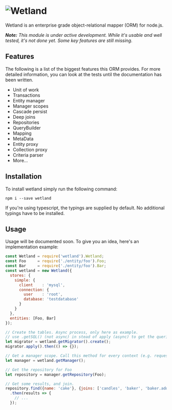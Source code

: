 # ![Wetland](https://cloud.githubusercontent.com/assets/67802/19189074/3c112d48-8c96-11e6-82e0-c64caca59e77.png)

Wetland is an enterprise grade object-relational mapper (ORM) for node.js.  

_**Note:** This module is under active development.
While it's usable and well tested, it's not done yet.
Some key features are still missing._

## Features
The following is a list of the biggest features this ORM provides.
For more detailed information, you can look at the tests until the documentation has been written.

* Unit of work
* Transactions
* Entity manager
* Manager scopes
* Cascade persist
* Deep joins
* Repositories
* QueryBuilder
* Mapping
* MetaData
* Entity proxy
* Collection proxy
* Criteria parser
* More...

## Installation
To install wetland simply run the following command:

`npm i --save wetland`

If you're using typescript, the typings are supplied by default. No additional typings have to be installed.

## Usage

Usage will be documented soon. To give you an idea, here's an implementation example:

```js
const Wetland = require('wetland').Wetland;
const Foo     = require('./entity/foo').Foo;
const Bar     = require('./entity/foo').Bar;
const wetland = new Wetland({
  stores: {
    simple: {
      client    : 'mysql',
      connection: {
        user    : 'root',
        database: 'testdatabase'
      }
    }
  },
  entities: [Foo, Bar]
});

// Create the tables. Async process, only here as example.
// use .getSQL() (not async) in stead of apply (async) to get the queries.
let migrator = wetland.getMigrator().create();
migrator.apply().then(() => {});

// Get a manager scope. Call this method for every context (e.g. requests).
let manager = wetland.getManager();

// Get the repository for Foo
let repository = manager.getRepository(Foo);

// Get some results, and join.
repository.find({name: 'cake'}, {joins: ['candles', 'baker', 'baker.address']})
  .then(results => {
    // ...
  });
```
